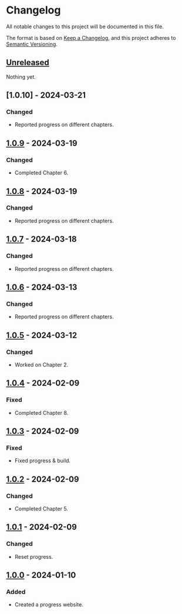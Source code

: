 # Changelog

All notable changes to this project will be documented in this file.

The format is based on [Keep a Changelog](https://keepachangelog.com/en/1.0.0/),
and this project adheres to [Semantic Versioning](https://semver.org/spec/v2.0.0.html).

## [Unreleased]

Nothing yet.

## [1.0.10] - 2024-03-21

### Changed

- Reported progress on different chapters.

## [1.0.9] - 2024-03-19

### Changed

- Completed Chapter 6.

## [1.0.8] - 2024-03-19

### Changed

- Reported progress on different chapters.

## [1.0.7] - 2024-03-18

### Changed

- Reported progress on different chapters.

## [1.0.6] - 2024-03-13

### Changed

- Reported progress on different chapters.

## [1.0.5] - 2024-03-12

### Changed

- Worked on Chapter 2.

## [1.0.4] - 2024-02-09

### Fixed

- Completed Chapter 8.

## [1.0.3] - 2024-02-09

### Fixed

- Fixed progress & build.

## [1.0.2] - 2024-02-09

### Changed

- Completed Chapter 5.

## [1.0.1] - 2024-02-09

### Changed

- Reset progress.

## [1.0.0] - 2024-01-10

### Added

- Created a progress website.

[unreleased]: https://github.com/SkillCraftRPG/www/compare/v1.0.9...HEAD
[1.0.9]: https://github.com/SkillCraftRPG/www/compare/v1.0.8...v1.0.9
[1.0.8]: https://github.com/SkillCraftRPG/www/compare/v1.0.7...v1.0.8
[1.0.7]: https://github.com/SkillCraftRPG/www/compare/v1.0.6...v1.0.7
[1.0.6]: https://github.com/SkillCraftRPG/www/compare/v1.0.5...v1.0.6
[1.0.5]: https://github.com/SkillCraftRPG/www/compare/v1.0.4...v1.0.5
[1.0.4]: https://github.com/SkillCraftRPG/www/compare/v1.0.3...v1.0.4
[1.0.3]: https://github.com/SkillCraftRPG/www/compare/v1.0.2...v1.0.3
[1.0.2]: https://github.com/SkillCraftRPG/www/compare/v1.0.1...v1.0.2
[1.0.1]: https://github.com/SkillCraftRPG/www/compare/v1.0.0...v1.0.1
[1.0.0]: https://github.com/SkillCraftRPG/www/releases/tag/v1.0.0
